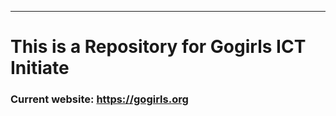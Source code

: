 *****************
# This is a Repository for Gogirls ICT Initiate
### Current website: https://gogirls.org